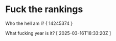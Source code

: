 # Fuck the rankings

Who the hell am I?
{ 14245374 }

What fucking year is it?
[ 2025-03-16T18:33:20Z ]
